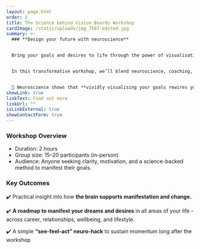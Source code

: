 ```yaml
---
layout: page.html
order: 2
title: The Science behind Vision Boards Workshop
cardImage: /static/uploads/img_7567-edited.jpg
summary: >-
  ### **Design your future with neuroscience**


  Bring your goals and desires to life through the power of visualisation and creativity.


  In this transformative workshop, we’ll blend neuroscience, coaching, and principles of quantum physics to design a vision board that truly aligns with your values and aspirations.


  🧠 Neuroscience shows that **vividly visualising your goals rewires your brain, primes you to notice opportunities, and shifts reality** before you even realise it.
showLink: true
linkText: Find out more
linkUrl: ""
isLinkExternal: true
showContactForm: true
---
```

### Workshop Overview

* Duration: 2 hours
* Group size: 15–20 participants (in-person)
* Audience: Anyone seeking clarity, motivation, and a science-backed method to manifest their goals.

### Key Outcomes

✔️ Practical insight into how **the brain supports** **manifestation and change.**

✔️ **A roadmap to manifest your dreams and desires** in all areas of your life - across career, relationships, wellbeing, and lifestyle.

✔️ A simple **“see-feel-act” neuro-hack** to sustain momentum long after the workshop
